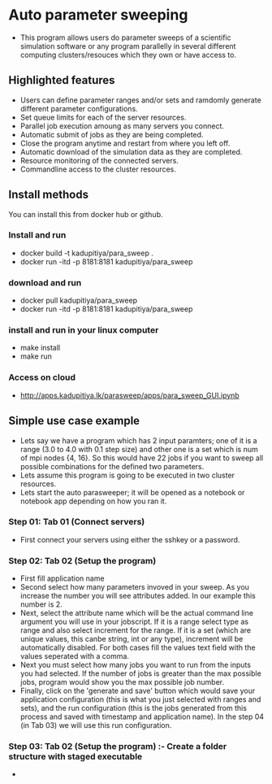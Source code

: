# Auto parameter sweeping
* This program allows users do parameter sweeps of a scientific simulation software or any program parallelly in several different computing clusters/resouces which they own or have access to.

## Highlighted features
* Users can define parameter ranges and/or sets and ramdomly generate different parameter configurations.
* Set queue limits for each of the server resources.
* Parallel job execution amoung as many servers you connect.
* Automatic submit of jobs as they are being completed.
* Close the program anytime and restart from where you left off.
* Automatic download of the simulation data as they are completed.
* Resource monitoring of the connected servers.
* Commandline access to the cluster resources.

## Install methods
You can install this from docker hub or github.

### Install and run
  * docker build -t kadupitiya/para_sweep .
  * docker run -itd -p 8181:8181 kadupitiya/para_sweep

### download and run
  * docker pull kadupitiya/para_sweep
  * docker run -itd -p 8181:8181 kadupitiya/para_sweep

### install and run in your linux computer
  * make install
  * make run

### Access on cloud
  * http://apps.kadupitiya.lk/parasweep/apps/para_sweep_GUI.ipynb

## Simple use case example
  * Lets say we have a program which has 2 input paramters; one of it is a range (3.0 to 4.0 with 0.1 step size) and other one is a set which is num of mpi nodes {4, 16}. So this would have 22 jobs if you want to sweep all possible combinations for the defined two parameters.
  * Lets assume this program is going to be executed in two cluster resources.
  * Lets start the auto parasweeper; it will be opened as a notebook or notebook app depending on how you ran it. 
### Step 01: Tab 01 (Connect servers)
  * First connect your servers using either the sshkey or a password.
### Step 02: Tab 02 (Setup the program)
  * First fill application name
  * Second select how many parameters invoved in your sweep. As you increase the number you will see attributes added. In our example this number is 2.
  * Next, select the attribute name which will be the actual command line argument you will use in your jobscript. If it is a range select type as range and also select increment for the range. If it is a set (which are unique values, this canbe string, int or any type), increment will be automatically disabled. For both cases fill the values text field with the values seperated with a comma.
  * Next you must select how many jobs you want to run from the inputs you had selected. If the number of jobs is greater than the max possible jobs, program would show you the max possible job number. 
  * Finally, click on the 'generate and save' button which would save your application configuration (this is what you just selected with ranges and sets), and the run configuration (this is the jobs generated from this process and saved with timestamp and application name). In the step 04 (in Tab 03) we will use this run configuration.

### Step 03: Tab 02 (Setup the program) :- Create a folder structure with staged executable
 * 



